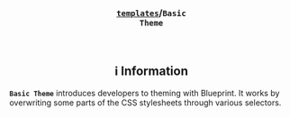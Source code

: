 <!-- Header -->
<br/><h3 align="center"><a href="https://github.com/BlueprintFramework/templates"><code>templates</code></a>/<code>Basic Theme</code></h3>

<!-- Information -->
<br/><h2 align="center">ℹ️ Information</h2>
**`Basic Theme`** introduces developers to theming with Blueprint. It works by overwriting some parts of the CSS stylesheets through various selectors.
<br/>
